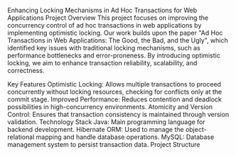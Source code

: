 Enhancing Locking Mechanisms in Ad Hoc Transactions for Web Applications
Project Overview
This project focuses on improving the concurrency control of ad hoc transactions in web applications by implementing optimistic locking. Our work builds upon the paper "Ad Hoc Transactions in Web Applications: The Good, the Bad, and the Ugly", which identified key issues with traditional locking mechanisms, such as performance bottlenecks and error-proneness. By introducing optimistic locking, we aim to enhance transaction reliability, scalability, and correctness.

Key Features
Optimistic Locking: Allows multiple transactions to proceed concurrently without locking resources, checking for conflicts only at the commit stage.
Improved Performance: Reduces contention and deadlock possibilities in high-concurrency environments.
Atomicity and Version Control: Ensures that transaction consistency is maintained through version validation.
Technology Stack
Java: Main programming language for backend development.
Hibernate ORM: Used to manage the object-relational mapping and handle database operations.
MySQL: Database management system to persist transaction data.
Project Structure
